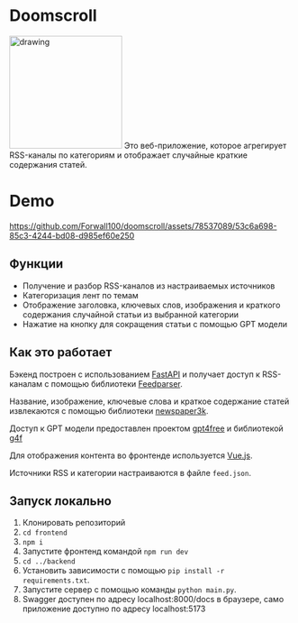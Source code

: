 # Doomscroll

<img src="https://github.com/Forwall100/doomscroll/assets/78537089/0ac0e15d-a186-4dd3-9dc2-41502a310ff5" alt="drawing" width="200"/>
Это веб-приложение, которое агрегирует RSS-каналы по категориям и отображает случайные краткие содержания статей. 

# Demo
https://github.com/Forwall100/doomscroll/assets/78537089/53c6a698-85c3-4244-bd08-d985ef60e250

## Функции

- Получение и разбор RSS-каналов из настраиваемых источников 
- Категоризация лент по темам
- Отображение заголовка, ключевых слов, изображения и краткого содержания случайной статьи из выбранной категории
- Нажатие на кнопку для сокращения статьи с помощью GPT модели 

## Как это работает

Бэкенд построен с использованием [FastAPI](https://fastapi.tiangolo.com/) и получает доступ к RSS-каналам с помощью библиотеки [Feedparser](https://github.com/kurtmckee/feedparser). 

Название, изображение, ключевые слова и краткое содержание статей извлекаются с помощью библиотеки [newspaper3k](https://newspaper.readthedocs.io/en/latest/).

Доступ к GPT модели предоставлен проектом [gpt4free](https://github.com/xtekky/gpt4free) и библиотекой [g4f](https://pypi.org/project/g4f/)

Для отображения контента во фронтенде используется [Vue.js](https://vuejs.org/).

Источники RSS и категории настраиваются в файле `feed.json`.

## Запуск локально

1. Клонировать репозиторий
2. `cd frontend`
3. `npm i`
4. Запустите фронтенд командой `npm run dev`
5. `cd ../backend`
6. Установить зависимости с помощью `pip install -r requirements.txt`. 
7. Запустите сервер с помощью команды `python main.py`.
8. Swagger доступен по адресу localhost:8000/docs в браузере, само приложение доступно по адресу localhost:5173

